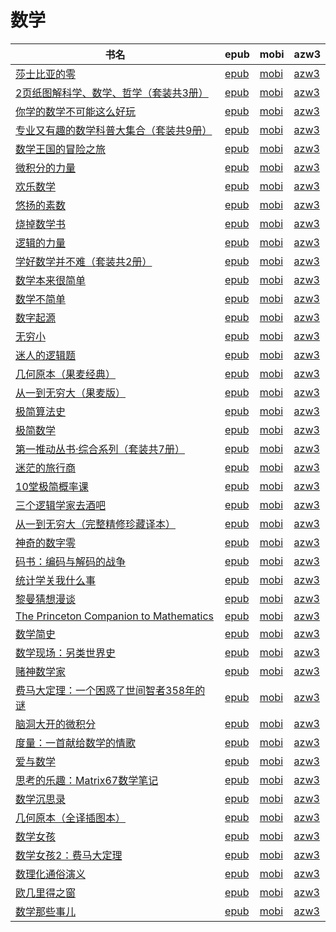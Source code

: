 # 数学

| 书名 | epub | mobi | azw3 |
| --- | --- | --- | --- |
| [莎士比亚的零](http://ct.dalanmei.com/f/31084289-771247159-451bbf) | [epub](http://ct.dalanmei.com/f/31084289-771247159-451bbf) | [mobi](http://ct.dalanmei.com/f/31084289-771232093-ef5241) | [azw3](http://ct.dalanmei.com/f/31084289-771238340-93285f) |
| [2页纸图解科学、数学、哲学（套装共3册）](http://ct.dalanmei.com/f/31084289-771240525-66de37) | [epub](http://ct.dalanmei.com/f/31084289-771240525-66de37) | [mobi](http://ct.dalanmei.com/f/31084289-771228708-34d056) | [azw3](http://ct.dalanmei.com/f/31084289-771232538-74db70) |
| [你学的数学不可能这么好玩](http://ct.dalanmei.com/f/31084289-771240620-88b104) | [epub](http://ct.dalanmei.com/f/31084289-771240620-88b104) | [mobi](http://ct.dalanmei.com/f/31084289-771228828-4b1a79) | [azw3](http://ct.dalanmei.com/f/31084289-771232628-9dfaca) |
| [专业又有趣的数学科普大集合（套装共9册）](http://ct.dalanmei.com/f/31084289-599098041-b91aea) | [epub](http://ct.dalanmei.com/f/31084289-599098041-b91aea) | [mobi](http://ct.dalanmei.com/f/31084289-599086579-81584c) | [azw3](http://ct.dalanmei.com/f/31084289-599088175-4deb4f) |
| [数学王国的冒险之旅](http://ct.dalanmei.com/f/31084289-599096001-23d0ce) | [epub](http://ct.dalanmei.com/f/31084289-599096001-23d0ce) | [mobi](http://ct.dalanmei.com/f/31084289-599085311-b771aa) | [azw3](http://ct.dalanmei.com/f/31084289-599087100-907724) |
| [微积分的力量](http://ct.dalanmei.com/f/31084289-589491732-181567) | [epub](http://ct.dalanmei.com/f/31084289-589491732-181567) | [mobi](http://ct.dalanmei.com/f/31084289-589444158-9b65b6) | [azw3](http://ct.dalanmei.com/f/31084289-589448501-17badc) |
| [欢乐数学](http://ct.dalanmei.com/f/31084289-570357637-2a929a) | [epub](http://ct.dalanmei.com/f/31084289-570357637-2a929a) | [mobi](http://ct.dalanmei.com/f/31084289-570150091-f1fc2f) | [azw3](http://ct.dalanmei.com/f/31084289-571405699-224fb7) |
| [悠扬的素数](http://ct.dalanmei.com/f/31084289-570264768-745b2b) | [epub](http://ct.dalanmei.com/f/31084289-570264768-745b2b) | [mobi](http://ct.dalanmei.com/f/31084289-570117482-061d4f) | [azw3](http://ct.dalanmei.com/f/31084289-571406361-c89b0c) |
| [烧掉数学书](http://ct.dalanmei.com/f/31084289-570269990-cc6d7f) | [epub](http://ct.dalanmei.com/f/31084289-570269990-cc6d7f) | [mobi](http://ct.dalanmei.com/f/31084289-570127635-0244f2) | [azw3](http://ct.dalanmei.com/f/31084289-571409683-9527eb) |
| [逻辑的力量](http://ct.dalanmei.com/f/31084289-572086009-70f8c3) | [epub](http://ct.dalanmei.com/f/31084289-572086009-70f8c3) | [mobi](http://ct.dalanmei.com/f/31084289-571728927-693fe5) | [azw3](http://ct.dalanmei.com/f/31084289-572112482-4d7547) |
| [学好数学并不难（套装共2册）](http://ct.dalanmei.com/f/31084289-572114204-1743d1) | [epub](http://ct.dalanmei.com/f/31084289-572114204-1743d1) | [mobi](http://ct.dalanmei.com/f/31084289-571713788-34fec4) | [azw3](http://ct.dalanmei.com/f/31084289-572127708-12cfa0) |
| [数学本来很简单](http://ct.dalanmei.com/f/31084289-572114914-58108a) | [epub](http://ct.dalanmei.com/f/31084289-572114914-58108a) | [mobi](http://ct.dalanmei.com/f/31084289-571710732-cb11ad) | [azw3](http://ct.dalanmei.com/f/31084289-572134936-d29c64) |
| [数学不简单](http://ct.dalanmei.com/f/31084289-572115036-049d45) | [epub](http://ct.dalanmei.com/f/31084289-572115036-049d45) | [mobi](http://ct.dalanmei.com/f/31084289-571709896-4aa910) | [azw3](http://ct.dalanmei.com/f/31084289-572135905-4f9c28) |
| [数字起源](http://ct.dalanmei.com/f/31084289-572115128-93c965) | [epub](http://ct.dalanmei.com/f/31084289-572115128-93c965) | [mobi](http://ct.dalanmei.com/f/31084289-571709536-9d99ca) | [azw3](http://ct.dalanmei.com/f/31084289-572136275-40a897) |
| [无穷小](http://ct.dalanmei.com/f/31084289-572115656-6bdee6) | [epub](http://ct.dalanmei.com/f/31084289-572115656-6bdee6) | [mobi](http://ct.dalanmei.com/f/31084289-571705730-ffaa13) | [azw3](http://ct.dalanmei.com/f/31084289-572139328-8bfeea) |
| [迷人的逻辑题](http://ct.dalanmei.com/f/31084289-572119985-e2a70e) | [epub](http://ct.dalanmei.com/f/31084289-572119985-e2a70e) | [mobi](http://ct.dalanmei.com/f/31084289-571651826-548185) | [azw3](http://ct.dalanmei.com/f/31084289-572180069-9b0a94) |
| [几何原本（果麦经典）](http://ct.dalanmei.com/f/31084289-572120896-d93552) | [epub](http://ct.dalanmei.com/f/31084289-572120896-d93552) | [mobi](http://ct.dalanmei.com/f/31084289-571638681-e5bd50) | [azw3](http://ct.dalanmei.com/f/31084289-572182192-1cb3bf) |
| [从一到无穷大（果麦版）](http://ct.dalanmei.com/f/31084289-571808856-ff5b38) | [epub](http://ct.dalanmei.com/f/31084289-571808856-ff5b38) | [mobi](http://ct.dalanmei.com/f/31084289-571541075-15a5fa) | [azw3](http://ct.dalanmei.com/f/31084289-572196277-5d66a9) |
| [极简算法史](http://ct.dalanmei.com/f/31084289-571813037-1247a0) | [epub](http://ct.dalanmei.com/f/31084289-571813037-1247a0) | [mobi](http://ct.dalanmei.com/f/31084289-571543061-30bd9b) | [azw3](http://ct.dalanmei.com/f/31084289-572196492-dd1f47) |
| [极简数学](http://ct.dalanmei.com/f/31084289-571910264-a3766f) | [epub](http://ct.dalanmei.com/f/31084289-571910264-a3766f) | [mobi](http://ct.dalanmei.com/f/31084289-571555844-db449d) | [azw3](http://ct.dalanmei.com/f/31084289-572203228-2317f4) |
| [第一推动丛书·综合系列（套装共7册）](http://ct.dalanmei.com/f/31084289-571913067-014760) | [epub](http://ct.dalanmei.com/f/31084289-571913067-014760) | [mobi](http://ct.dalanmei.com/f/31084289-571556216-027010) | [azw3](http://ct.dalanmei.com/f/31084289-572203470-f544a3) |
| [迷茫的旅行商](http://ct.dalanmei.com/f/31084289-571916764-ed0d3c) | [epub](http://ct.dalanmei.com/f/31084289-571916764-ed0d3c) | [mobi](http://ct.dalanmei.com/f/31084289-571558284-a31384) | [azw3](http://ct.dalanmei.com/f/31084289-572203918-2a6e12) |
| [10堂极简概率课](http://ct.dalanmei.com/f/31084289-571989830-c95cea) | [epub](http://ct.dalanmei.com/f/31084289-571989830-c95cea) | [mobi](http://ct.dalanmei.com/f/31084289-571561893-d5dfa1) | [azw3](http://ct.dalanmei.com/f/31084289-571910566-5a532c) |
| [三个逻辑学家去酒吧](http://ct.dalanmei.com/f/31084289-571736648-3327a3) | [epub](http://ct.dalanmei.com/f/31084289-571736648-3327a3) | [mobi](http://ct.dalanmei.com/f/31084289-571605823-9a7ae9) | [azw3](http://ct.dalanmei.com/f/31084289-571915229-ac70e2) |
| [从一到无穷大（完整精修珍藏译本）](http://ct.dalanmei.com/f/31084289-571737365-815d69) | [epub](http://ct.dalanmei.com/f/31084289-571737365-815d69) | [mobi](http://ct.dalanmei.com/f/31084289-571603958-326ddd) | [azw3](http://ct.dalanmei.com/f/31084289-571916516-691cd4) |
| [神奇的数字零](None) | [epub](None) | [mobi](None) | [azw3](None) |
| [码书：编码与解码的战争](http://ct.dalanmei.com/f/31084289-571799184-56ea76) | [epub](http://ct.dalanmei.com/f/31084289-571799184-56ea76) | [mobi](http://ct.dalanmei.com/f/31084289-571531794-a8fe9e) | [azw3](http://ct.dalanmei.com/f/31084289-571988869-7d15a2) |
| [统计学关我什么事](http://ct.dalanmei.com/f/31084289-571860808-12358d) | [epub](http://ct.dalanmei.com/f/31084289-571860808-12358d) | [mobi](http://ct.dalanmei.com/f/31084289-571551051-2249fb) | [azw3](http://ct.dalanmei.com/f/31084289-572067854-ba77cd) |
| [黎曼猜想漫谈](http://ct.dalanmei.com/f/31084289-571862109-e82196) | [epub](http://ct.dalanmei.com/f/31084289-571862109-e82196) | [mobi](http://ct.dalanmei.com/f/31084289-571551115-26fbc6) | [azw3](http://ct.dalanmei.com/f/31084289-572067960-2e625a) |
| [The Princeton Companion to Mathematics](http://ct.dalanmei.com/f/31084289-571913696-1f6102) | [epub](http://ct.dalanmei.com/f/31084289-571913696-1f6102) | [mobi](http://ct.dalanmei.com/f/31084289-571556549-71f51b) | [azw3](http://ct.dalanmei.com/f/31084289-572073504-28e474) |
| [数学简史](http://ct.dalanmei.com/f/31084289-571913964-022f4f) | [epub](http://ct.dalanmei.com/f/31084289-571913964-022f4f) | [mobi](http://ct.dalanmei.com/f/31084289-571556924-532e34) | [azw3](http://ct.dalanmei.com/f/31084289-572073599-6f2eff) |
| [数学现场：另类世界史](http://ct.dalanmei.com/f/31084289-571989997-848024) | [epub](http://ct.dalanmei.com/f/31084289-571989997-848024) | [mobi](http://ct.dalanmei.com/f/31084289-571561949-eec7bd) | [azw3](http://ct.dalanmei.com/f/31084289-571840698-8cd9dd) |
| [赌神数学家](http://ct.dalanmei.com/f/31084289-571737729-fc0bcf) | [epub](http://ct.dalanmei.com/f/31084289-571737729-fc0bcf) | [mobi](http://ct.dalanmei.com/f/31084289-571588775-f7264b) | [azw3](http://ct.dalanmei.com/f/31084289-571867797-532fe1) |
| [费马大定理：一个困惑了世间智者358年的谜](http://ct.dalanmei.com/f/31084289-571775480-df76d6) | [epub](http://ct.dalanmei.com/f/31084289-571775480-df76d6) | [mobi](http://ct.dalanmei.com/f/31084289-571503550-8f83ef) | [azw3](http://ct.dalanmei.com/f/31084289-571875682-0fbba4) |
| [脑洞大开的微积分](http://ct.dalanmei.com/f/31084289-571778121-e5cda9) | [epub](http://ct.dalanmei.com/f/31084289-571778121-e5cda9) | [mobi](http://ct.dalanmei.com/f/31084289-571517430-492dc1) | [azw3](http://ct.dalanmei.com/f/31084289-571876999-1eabe6) |
| [度量：一首献给数学的情歌](http://ct.dalanmei.com/f/31084289-571778929-b2fe10) | [epub](http://ct.dalanmei.com/f/31084289-571778929-b2fe10) | [mobi](http://ct.dalanmei.com/f/31084289-571522358-58ca51) | [azw3](http://ct.dalanmei.com/f/31084289-571878536-468301) |
| [爱与数学](http://ct.dalanmei.com/f/31084289-571779602-437853) | [epub](http://ct.dalanmei.com/f/31084289-571779602-437853) | [mobi](http://ct.dalanmei.com/f/31084289-571523389-c23990) | [azw3](http://ct.dalanmei.com/f/31084289-571879444-ded550) |
| [思考的乐趣：Matrix67数学笔记](http://ct.dalanmei.com/f/31084289-571781215-3d51ad) | [epub](http://ct.dalanmei.com/f/31084289-571781215-3d51ad) | [mobi](http://ct.dalanmei.com/f/31084289-571526407-18e937) | [azw3](http://ct.dalanmei.com/f/31084289-571881177-7ce536) |
| [数学沉思录](http://ct.dalanmei.com/f/31084289-571781495-16df49) | [epub](http://ct.dalanmei.com/f/31084289-571781495-16df49) | [mobi](http://ct.dalanmei.com/f/31084289-571422435-47c940) | [azw3](http://ct.dalanmei.com/f/31084289-571882407-8d090f) |
| [几何原本（全译插图本）](http://ct.dalanmei.com/f/31084289-571782239-efe577) | [epub](http://ct.dalanmei.com/f/31084289-571782239-efe577) | [mobi](http://ct.dalanmei.com/f/31084289-571423515-254fc3) | [azw3](http://ct.dalanmei.com/f/31084289-571883371-73c397) |
| [数学女孩](http://ct.dalanmei.com/f/31084289-571782627-8cbb7f) | [epub](http://ct.dalanmei.com/f/31084289-571782627-8cbb7f) | [mobi](http://ct.dalanmei.com/f/31084289-571423982-209112) | [azw3](http://ct.dalanmei.com/f/31084289-571883720-c389de) |
| [数学女孩2：费马大定理](http://ct.dalanmei.com/f/31084289-571782634-7882d9) | [epub](http://ct.dalanmei.com/f/31084289-571782634-7882d9) | [mobi](http://ct.dalanmei.com/f/31084289-571423996-e65c4c) | [azw3](http://ct.dalanmei.com/f/31084289-571883725-064d14) |
| [数理化通俗演义](http://ct.dalanmei.com/f/31084289-595860222-9963d0) | [epub](http://ct.dalanmei.com/f/31084289-595860222-9963d0) | [mobi](http://ct.dalanmei.com/f/31084289-595857837-34c98f) | [azw3](http://ct.dalanmei.com/f/31084289-595860135-ef88fa) |
| [欧几里得之窗](http://ct.dalanmei.com/f/31084289-571787637-ae1969) | [epub](http://ct.dalanmei.com/f/31084289-571787637-ae1969) | [mobi](http://ct.dalanmei.com/f/31084289-571454368-9bb2c5) | [azw3](http://ct.dalanmei.com/f/31084289-571887976-5c481c) |
| [数学那些事儿](http://ct.dalanmei.com/f/31084289-571790633-10ac93) | [epub](http://ct.dalanmei.com/f/31084289-571790633-10ac93) | [mobi](http://ct.dalanmei.com/f/31084289-571457568-02c1aa) | [azw3](http://ct.dalanmei.com/f/31084289-571897578-3bde72) |
